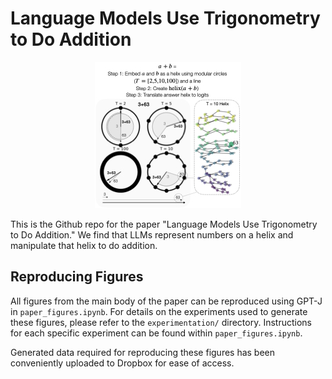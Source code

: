 # Language Models Use Trigonometry to Do Addition

<p align="center">
  <img src="fig1.jpeg" alt="Figure 1">
</p>

This is the Github repo for the paper "Language Models Use Trigonometry to Do Addition." We find that LLMs represent numbers on a helix and manipulate that helix to do addition.

## Reproducing Figures
All figures from the main body of the paper can be reproduced using GPT-J in `paper_figures.ipynb`. For details on the experiments used to generate these figures, please refer to the `experimentation/` directory. Instructions for each specific experiment can be found within `paper_figures.ipynb`.

Generated data required for reproducing these figures has been conveniently uploaded to Dropbox for ease of access.